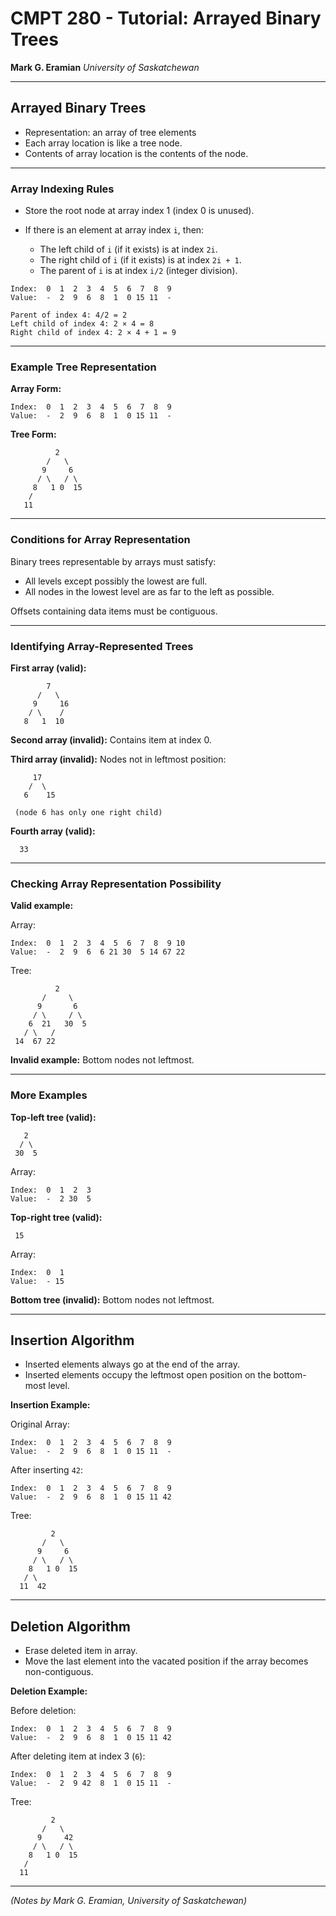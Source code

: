 # CMPT 280 - Tutorial: Arrayed Binary Trees

**Mark G. Eramian**
*University of Saskatchewan*

---

## Arrayed Binary Trees

* Representation: an array of tree elements
* Each array location is like a tree node.
* Contents of array location is the contents of the node.

---

### Array Indexing Rules

* Store the root node at array index 1 (index 0 is unused).
* If there is an element at array index `i`, then:

  * The left child of `i` (if it exists) is at index `2i`.
  * The right child of `i` (if it exists) is at index `2i + 1`.
  * The parent of `i` is at index `i/2` (integer division).

```
Index:  0  1  2  3  4  5  6  7  8  9
Value:  -  2  9  6  8  1  0 15 11  -

Parent of index 4: 4/2 = 2
Left child of index 4: 2 × 4 = 8
Right child of index 4: 2 × 4 + 1 = 9
```

---

### Example Tree Representation

**Array Form:**

```
Index:  0  1  2  3  4  5  6  7  8  9
Value:  -  2  9  6  8  1  0 15 11  -
```

**Tree Form:**

```
          2
        /   \
       9     6
      / \   / \
     8   1 0  15
    /
   11
```

---

### Conditions for Array Representation

Binary trees representable by arrays must satisfy:

* All levels except possibly the lowest are full.
* All nodes in the lowest level are as far to the left as possible.

Offsets containing data items must be contiguous.

---

### Identifying Array-Represented Trees

**First array (valid):**

```
        7
      /   \
     9     16
    / \    /
   8   1  10
```

**Second array (invalid):** Contains item at index 0.

**Third array (invalid):** Nodes not in leftmost position:

```
     17
    /  \
   6    15
      
 (node 6 has only one right child)
```

**Fourth array (valid):**

```
  33
```

---

### Checking Array Representation Possibility

**Valid example:**

Array:

```
Index:  0  1  2  3  4  5  6  7  8  9 10
Value:  -  2  9  6  6 21 30  5 14 67 22
```

Tree:

```
          2
       /     \
      9       6
     / \     / \
    6  21   30  5
   / \   /
 14  67 22
```

**Invalid example:** Bottom nodes not leftmost.

---

### More Examples

**Top-left tree (valid):**

```
   2
  / \
 30  5
```

Array:

```
Index:  0  1  2  3
Value:  -  2 30  5
```

**Top-right tree (valid):**

```
 15
```

Array:

```
Index:  0  1
Value:  - 15
```

**Bottom tree (invalid):** Bottom nodes not leftmost.

---

## Insertion Algorithm

* Inserted elements always go at the end of the array.
* Inserted elements occupy the leftmost open position on the bottom-most level.

**Insertion Example:**

Original Array:

```
Index:  0  1  2  3  4  5  6  7  8  9
Value:  -  2  9  6  8  1  0 15 11  -
```

After inserting `42`:

```
Index:  0  1  2  3  4  5  6  7  8  9
Value:  -  2  9  6  8  1  0 15 11 42
```

Tree:

```
         2
       /   \
      9     6
     / \   / \
    8   1 0  15
   / \
  11  42
```

---

## Deletion Algorithm

* Erase deleted item in array.
* Move the last element into the vacated position if the array becomes non-contiguous.

**Deletion Example:**

Before deletion:

```
Index:  0  1  2  3  4  5  6  7  8  9
Value:  -  2  9  6  8  1  0 15 11 42
```

After deleting item at index 3 (`6`):

```
Index:  0  1  2  3  4  5  6  7  8  9
Value:  -  2  9 42  8  1  0 15 11  -
```

Tree:

```
         2
       /   \
      9     42
     / \   / \
    8   1 0  15
   /
  11
```

---

*(Notes by Mark G. Eramian, University of Saskatchewan)*
